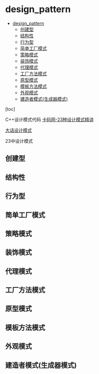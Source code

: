 # design_pattern
- [design\_pattern](#design_pattern)
  - [创建型](#创建型)
  - [结构性](#结构性)
  - [行为型](#行为型)
  - [简单工厂模式](#简单工厂模式)
  - [策略模式](#策略模式)
  - [装饰模式](#装饰模式)
  - [代理模式](#代理模式)
  - [工厂方法模式](#工厂方法模式)
  - [原型模式](#原型模式)
  - [模板方法模式](#模板方法模式)
  - [外观模式](#外观模式)
  - [建造者模式(生成器模式)](#建造者模式生成器模式)

[toc]

C++设计模式代码
[卡码网-23种设计模式精讲](https://github.com/youngyangyang04/kama-DesignPattern)

[大话设计模式](https://github.com/datawhalechina/sweetalk-design-pattern)

23中设计模式

## 创建型
## 结构性
## 行为型

## 简单工厂模式
## 策略模式
## 装饰模式
## 代理模式
## 工厂方法模式
## 原型模式
## 模板方法模式
## 外观模式
## 建造者模式(生成器模式)
